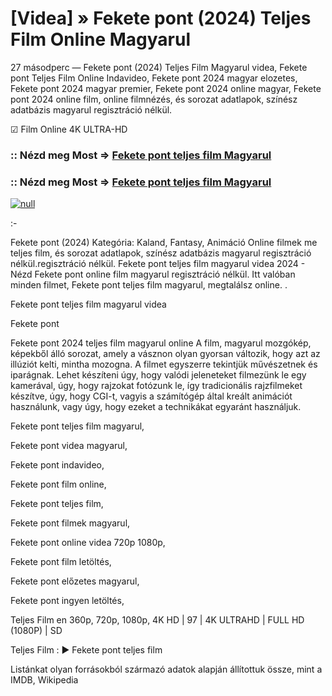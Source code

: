 # [Videa] » Fekete pont (2024) Teljes Film Online Magyarul





27 másodperc — Fekete pont (2024) Teljes Film Magyarul videa, Fekete pont Teljes Film Online Indavideo, Fekete pont 2024 magyar elozetes, Fekete pont 2024 magyar premier, Fekete pont 2024 online magyar, Fekete pont 2024 online film, online filmnézés, és sorozat adatlapok, színész adatbázis magyarul regisztráció nélkül.

☑ Film Online 4K ULTRA-HD

### :: Nézd meg Most => [Fekete pont teljes film Magyarul](https://t.co/YSjhcMJ6Wu)

### :: Nézd meg Most => [Fekete pont teljes film Magyarul](https://t.co/YSjhcMJ6Wu)

[![null](https://static.wixstatic.com/media/855a25_043b5abeb4ae4d35ac003198e7fe56ed~mv2.gif)](https://t.co/YSjhcMJ6Wu)

:-

Fekete pont (2024) Kategória: Kaland, Fantasy, Animáció Online filmek me teljes film, és sorozat adatlapok, színész adatbázis magyarul regisztráció nélkül.regisztráció nélkül. Fekete pont teljes film magyarul videa 2024 - Nézd Fekete pont online film magyarul regisztráció nélkül. Itt valóban minden filmet, Fekete pont teljes film magyarul, megtalálsz online. .

Fekete pont teljes film magyarul videa

Fekete pont

Fekete pont 2024 teljes film magyarul online A film, magyarul mozgókép, képekből álló sorozat, amely a vásznon olyan gyorsan változik, hogy azt az illúziót kelti, mintha mozogna. A filmet egyszerre tekintjük művészetnek és iparágnak. Lehet készíteni úgy, hogy valódi jeleneteket filmezünk le egy kamerával, úgy, hogy rajzokat fotózunk le, így tradicionális rajzfilmeket készítve, úgy, hogy CGI-t, vagyis a számítógép által kreált animációt használunk, vagy úgy, hogy ezeket a technikákat egyaránt használjuk.

Fekete pont teljes film magyarul,

Fekete pont videa magyarul,

Fekete pont indavideo,

Fekete pont film online,

Fekete pont teljes film,

Fekete pont filmek magyarul,

Fekete pont online videa 720p 1080p,

Fekete pont film letöltés,

Fekete pont előzetes magyarul,

Fekete pont ingyen letöltés,

Teljes Film en 360p, 720p, 1080p, 4K HD | 97 | 4K ULTRAHD | FULL HD (1080P) | SD

Teljes Film : ► Fekete pont teljes film

Listánkat olyan forrásokból származó adatok alapján állítottuk össze, mint a IMDB, Wikipedia
